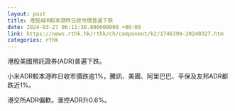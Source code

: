 ```yaml
---
layout: post
title: 港股ADR較本港昨日收市價普遍下跌
date: 2024-03-27 06:11:38.000000000 +08:00
link: https://news.rthk.hk/rthk/ch/component/k2/1746399-20240327.htm
categories: rthk
---
```


港股美國預託證券(ADR)普遍下跌。

小米ADR較本港昨日收市價跌逾1%，騰訊、美團、阿里巴巴、平保及友邦ADR都跌近1%。

港交所ADR偏軟。滙控ADR升0.6%。
